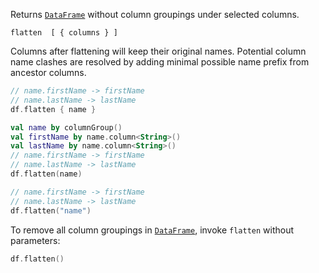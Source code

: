 [//]: # (title: flatten)

<!---IMPORT org.jetbrains.kotlinx.dataframe.samples.api.Modify-->

Returns [`DataFrame`](DataFrame.md) without column groupings under selected columns.

```text
flatten  [ { columns } ]
```

Columns after flattening will keep their original names. Potential column name clashes are resolved by adding minimal possible name prefix from ancestor columns.

<!---FUN flatten-->
<tabs>
<tab title="Properties">

```kotlin
// name.firstName -> firstName
// name.lastName -> lastName
df.flatten { name }
```

</tab>
<tab title="Accessors">

```kotlin
val name by columnGroup()
val firstName by name.column<String>()
val lastName by name.column<String>()
// name.firstName -> firstName
// name.lastName -> lastName
df.flatten(name)
```

</tab>
<tab title="Strings">

```kotlin
// name.firstName -> firstName
// name.lastName -> lastName
df.flatten("name")
```

</tab></tabs>
<dataFrame src="org.jetbrains.kotlinx.dataframe.samples.api.Modify.flatten.html"/>
<!---END-->

To remove all column groupings in [`DataFrame`](DataFrame.md), invoke `flatten` without parameters:

<!---FUN flattenAll-->

```kotlin
df.flatten()
```

<dataFrame src="org.jetbrains.kotlinx.dataframe.samples.api.Modify.flattenAll.html"/>
<!---END-->
